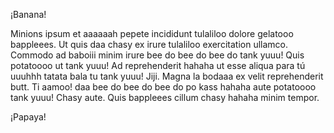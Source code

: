 ¡Banana!






Minions ipsum et aaaaaah pepete incididunt tulaliloo dolore gelatooo bappleees. Ut quis daa chasy ex irure tulaliloo exercitation ullamco. 
Commodo ad baboiii minim irure bee do bee do bee do tank yuuu! Quis potatoooo ut tank yuuu! Ad reprehenderit hahaha ut esse aliqua para tú uuuhhh tatata bala tu tank yuuu! Jiji. 
Magna la bodaaa ex velit reprehenderit butt. Ti aamoo! daa bee do bee do bee do po kass hahaha aute potatoooo tank yuuu! Chasy aute. Quis bappleees cillum chasy hahaha minim tempor.





¡Papaya!
